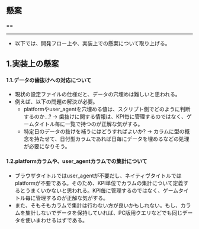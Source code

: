 ## 懸案
==

----

* 以下では、開発フロー上や、実装上での懸案について取り上げる。

## 1.実装上の懸案

#### 1.1.データの歯抜けへの対応について
* 現状の設定ファイルの仕様だと、データの穴埋めは難しいと思われる。
* 例えば、以下の問題の解決が必要。
  * platformやuser_agentを穴埋める値は、スクリプト側でどのように判断するのか...? -> 歯抜けに関する情報は、KPI毎に管理するのではなく、ゲームタイトル毎に一覧で持つのが正解な気がする。
  * 特定日のデータの抜けを補うにはどうすればよいか? -> カラムに型の概念を持たせて、日付型カラムであれば日毎にデータを埋めるなどの処理が必要になりそう。

#### 1.2.platformカラムや、user_agentカラムでの集計について
* ブラウザタイトルではuser_agentが不要だし、ネイティヴタイトルではplatformが不要である。そのため、KPI単位でカラムの集計について定義するとうまくいかないと思われる。KPI毎に管理するのではなく、ゲームタイトル毎に管理するのが正解な気がする。
* また、そもそもカラムで集計は行わない方が良いかもしれない。もし、カラムを集計しないでデータを保持していれば、PC版用クエリなどでも同じデータを使いまわせるはずである。
